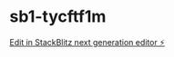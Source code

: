 # sb1-tycftf1m

[Edit in StackBlitz next generation editor ⚡️](https://stackblitz.com/~/github.com/iblametibi/sb1-tycftf1m)
